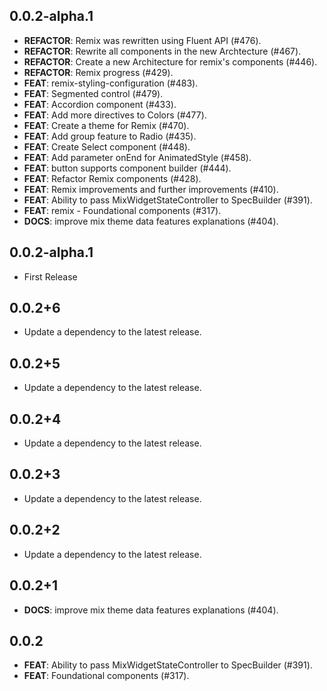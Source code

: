 ## 0.0.2-alpha.1

 - **REFACTOR**: Remix was rewritten using Fluent API (#476).
 - **REFACTOR**: Rewrite all components in the new Archtecture (#467).
 - **REFACTOR**: Create a new Architecture for remix's components (#446).
 - **REFACTOR**: Remix progress (#429).
 - **FEAT**: remix-styling-configuration (#483).
 - **FEAT**: Segmented control (#479).
 - **FEAT**: Accordion component (#433).
 - **FEAT**: Add more directives to Colors (#477).
 - **FEAT**: Create a theme for Remix (#470).
 - **FEAT**: Add group feature to Radio (#435).
 - **FEAT**: Create Select component (#448).
 - **FEAT**: Add parameter onEnd for AnimatedStyle (#458).
 - **FEAT**: button supports component builder (#444).
 - **FEAT**: Refactor Remix components (#428).
 - **FEAT**: Remix improvements and further improvements (#410).
 - **FEAT**: Ability to pass MixWidgetStateController to SpecBuilder (#391).
 - **FEAT**: remix - Foundational components (#317).
 - **DOCS**: improve mix theme data features explanations (#404).

## 0.0.2-alpha.1

 - First Release

## 0.0.2+6

 - Update a dependency to the latest release.

## 0.0.2+5

 - Update a dependency to the latest release.

## 0.0.2+4

 - Update a dependency to the latest release.

## 0.0.2+3

 - Update a dependency to the latest release.

## 0.0.2+2

 - Update a dependency to the latest release.

## 0.0.2+1

 - **DOCS**: improve mix theme data features explanations (#404).

## 0.0.2

 - **FEAT**: Ability to pass MixWidgetStateController to SpecBuilder (#391).
 - **FEAT**: Foundational components (#317).

